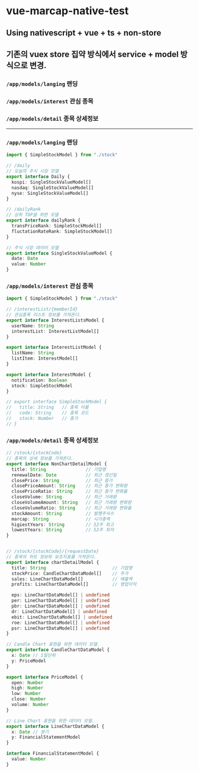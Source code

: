 # vue-marcap-native-test

## <Strong>Using nativescript + vue + ts + non-store</Strong>

## 기존의 vuex store 집약 방식에서 service + model 방식으로 변경.

### <strong>`/app/models/langing`</strong> 랜딩 <br>
### <strong>`/app/models/interest`</strong> 관심 종목<br>
### <strong>`/app/models/detail`</strong> 종목 상세정보 <br>

* * *
### <strong>`/app/models/langing`</strong> 랜딩 <br>
```ts
import { SimpleStockModel } from "./stock"

// /daily
// 오늘의 주식 시장 모델
export interface Daily {
  kospi: SingleStockValueModel[]
  nasdaq: SingleStockValueModel[]
  nyse: SingleStockValueModel[]
}

// /dailyRank
// 상위 TOP을 위한 모델
export interface dailyRank {
  transPriceRank: SimpleStockModel[]
  fluctationRateRank: SimpleStockModel[]
}

// 주식 시장 데이터 모델
export interface SingleStockValueModel {
  date: Date
  value: Number
}
```

### <strong>`/app/models/interest`</strong> 관심 종목<br>
```ts
import { SimpleStockModel } from "./stock"

// /interestList/{memberId}
// 관심종목 리스트 정보를 가져온다.
export interface InterestListsModel {
  userName: String
  interestList: InterestListModel[]
}

export interface InterestListModel {
  listName: String
  listItem: InterestModel[]
}

export interface InterestModel {
  notification: Boolean
  stock: SimpleStockModel
}

// export interface SimpleStockModel {
//   title: String   // 종목 이름
//   code: String    // 종목 코드
//   stock: Number   // 종가
// }
```

### <strong>`/app/models/detail`</strong> 종목 상세정보 <br>
```ts
// /stock/{stockCode}
// 종목의 상세 정보를 가져온다.
export interface NonChartDetailModel {
  title: String               // 기업명
  renewalDate: Date           // 최근 갱신일   
  closePrice: String          // 최근 종가
  closePriceAmount: String    // 최근 종가 변화량
  closePriceRatio: String     // 최근 종가 변화율
  closeVolume: String         // 최근 거래량
  closeVolumeAmount: String   // 최근 거래량 변화량
  closeVolumeRatio: String    // 최근 거래량 변화율    
  stockAmount: String         // 발행주식수
  marcap: String              // 시가총액
  higiestYears: String        // 52주 최고
  lowestYears: String         // 52주 최저
}


// /stock/{stockCode}/{requestDate}
// 종목의 차트 정보와 보조지표를 가져온다.
export interface chartDetailModel {
  title: String                         // 기업명
  stockPrice: CandleChartDataModel[]    // 주가
  sales: LineChartDataModel[]           // 매출액
  profits: LineChartDataModel[]         // 영업이익

  eps: LineChartDataModel[] | undefined 
  per: LineChartDataModel[] | undefined
  pbr: LineChartDataModel[] | undefined
  dr: LineChartDataModel[] | undefined
  ebit: LineChartDataModel[] | undefined  
  roe: LineChartDataModel[] | undefined
  psr: LineChartDataModel[] | undefined
}                                    

// Candle Chart 표현을 위한 데이터 모델. 
export interface CandleChartDataModel {
  x: Date // 1일단위
  y: PriceModel
}

export interface PriceModel {
  open: Number
  high: Number
  low: Number
  close: Number
  volume: Number
}

// Line Chart 표현을 위한 데이터 모델.
export interface LineChartDataModel {
  x: Date // 분기
  y: FinancialStatementModel
}

interface FinancialStatementModel {
  value: Number
}